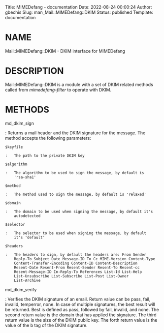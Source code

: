 Title: MIMEDefang - documentation
Date: 2022-08-24 00:00:24
Author: gbechis
Slug: man_Mail::MIMEDefang::DKIM
Status: published
Template: documentation

# NAME

Mail::MIMEDefang::DKIM - DKIM interface for MIMEDefang

# DESCRIPTION

Mail::MIMEDefang::DKIM is a module with a set of DKIM related methods
called from *mimedefang-filter* to operate with DKIM.

# METHODS

md_dkim_sign

:   Returns a mail header and the DKIM signature for the message. The
    method accepts the following parameters:

    $keyfile

    :   The path to the private DKIM key

    $algorithm

    :   The algorithm to be used to sign the message, by default is
        'rsa-sha1'

    $method

    :   The method used to sign the message, by default is 'relaxed'

    $domain

    :   The domain to be used when signing the message, by default it's
        autodetected

    $selector

    :   The selector to be used when signing the message, by default
        it's 'default'

    $headers

    :   The headers to sign, by default the headers are: From Sender
        Reply-To Subject Date Message-ID To Cc MIME-Version Content-Type
        Content-Transfer-Encoding Content-ID Content-Description
        Resent-Date Resent-From Resent-Sender Resent-To Resent-cc
        Resent-Message-ID In-Reply-To References List-Id List-Help
        List-Unsubscribe List-Subscribe List-Post List-Owner
        List-Archive

md_dkim_verify

:   Verifies the DKIM signature of an email. Return value can be pass,
    fail, invalid, temperror, none. In case of multiple signatures, the
    best result will be returned. Best is defined as pass, followed by
    fail, invalid, and none. The second return value is the domain that
    has applied the signature. The third return value is the size of the
    DKIM public key. The forth return value is the value of the b tag of
    the DKIM signature.
